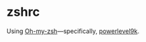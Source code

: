 # zshrc
Using [Oh-my-zsh](https://github.com/robbyrussell/oh-my-zsh)—specifically, [powerlevel9k](https://github.com/bhilburn/powerlevel9k).


